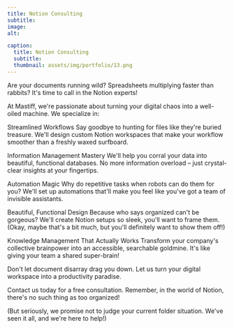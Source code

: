 ```yaml
---
title: Notion Consulting
subtitle: 
image: 
alt: 

caption:
  title: Notion Consulting
  subtitle: 
  thumbnail: assets/img/portfolio/13.png
---
```

Are your documents running wild? Spreadsheets multiplying faster than rabbits? It's time to call in the Notion experts!

At Mastiff, we're passionate about turning your digital chaos into a well-oiled machine. We specialize in:

Streamlined Workflows
Say goodbye to hunting for files like they're buried treasure. We'll design custom Notion workspaces that make your workflow smoother than a freshly waxed surfboard.

Information Management Mastery
We'll help you corral your data into beautiful, functional databases. No more information overload – just crystal-clear insights at your fingertips.

Automation Magic
Why do repetitive tasks when robots can do them for you? We'll set up automations that'll make you feel like you've got a team of invisible assistants.

Beautiful, Functional Design
Because who says organized can't be gorgeous? We'll create Notion setups so sleek, you'll want to frame them. (Okay, maybe that's a bit much, but you'll definitely want to show them off!)

Knowledge Management That Actually Works
Transform your company's collective brainpower into an accessible, searchable goldmine. It's like giving your team a shared super-brain!

Don't let document disarray drag you down. Let us turn your digital workspace into a productivity paradise. 

Contact us today for a free consultation. Remember, in the world of Notion, there's no such thing as too organized!

(But seriously, we promise not to judge your current folder situation. We've seen it all, and we're here to help!)
